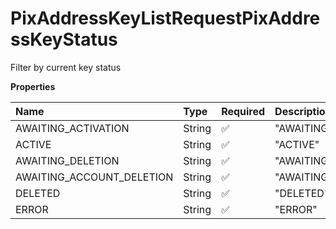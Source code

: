 # PixAddressKeyListRequestPixAddressKeyStatus

Filter by current key status

**Properties**

| Name                      | Type   | Required | Description                 |
| :------------------------ | :----- | :------- | :-------------------------- |
| AWAITING_ACTIVATION       | String | ✅       | "AWAITING_ACTIVATION"       |
| ACTIVE                    | String | ✅       | "ACTIVE"                    |
| AWAITING_DELETION         | String | ✅       | "AWAITING_DELETION"         |
| AWAITING_ACCOUNT_DELETION | String | ✅       | "AWAITING_ACCOUNT_DELETION" |
| DELETED                   | String | ✅       | "DELETED"                   |
| ERROR                     | String | ✅       | "ERROR"                     |

<!-- This file was generated by liblab | https://liblab.com/ -->
